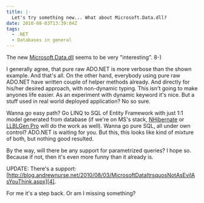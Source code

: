 ```yaml
---
title: |-
  Let's try something new... What about Microsoft.Data.dll?
date: 2010-08-03T13:39:04Z
tags:
  - .NET
  - Databases in general
---
```

The new [Microsoft.Data.dll][1] seems to be very "interesting". 8-)

I generally agree, that pure raw ADO.NET is more verbose than the shown example. And that's all. On the other hand, everybody using pure raw ADO.NET have written couple of helper methods already. And directly for his/her desired approach, with non-dynamic typing. This isn't going to make anyones life easier. As an experiment with dynamic keyword it's nice. But a stuff used in real world deployed application? No so sure.

Wanna go easy path? Go LINQ to SQL of Entity Framework with just 1:1 model generated from database (if we're on MS's stack, [NHibernate][2] or [LLBLGen Pro][3] will do the work as well). Wanna go pure SQL, all under own control? ADO.NET is waiting for you. But this, this looks like kind of mixture of both, but nothing good resulted.

By the way, will there be any support for parametrized queries? I hope so. Because if not, then it's even more funny than it already is.

UPDATE: There's a support: [http://blog.andrewnurse.net/2010/08/03/MicrosoftDataItrsquosNotAsEvilAsYouThink.aspx][4].

For me it's a step back. Or am I missing something?

[1]: http://weblogs.asp.net/davidfowler/archive/2010/08/02/introduction-to-microsoft-data-dll.aspx
[2]: http://nhforge.org/
[3]: http://www.llblgen.com/
[4]: http://blog.andrewnurse.net/2010/08/03/MicrosoftDataItrsquosNotAsEvilAsYouThink.aspx